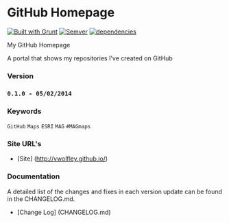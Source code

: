 # GitHub Homepage

[![Built with Grunt](https://cdn.gruntjs.com/builtwith.png)](http://gruntjs.com/)
[![Semver](http://img.shields.io/SemVer/2.0.0.png)](http://semver.org/spec/v2.0.0.html)
[![dependencies](https://david-dm.org/vwolfley/MyProject.png)](https://david-dm.org/vwolfley/vwolfley.github.io/)

My GitHub Homepage

A portal that shows my repositories I've created on GitHub

### Version

### `0.1.0 - 05/02/2014`

### Keywords

`GitHub` `Maps` `ESRI` `MAG` `#MAGmaps`

### Site URL's
* [Site] (http://vwolfley.github.io/)

### Documentation

A detailed list of the changes and fixes in each version update can be found in the CHANGELOG.md.

* [Change Log] (CHANGELOG.md)
